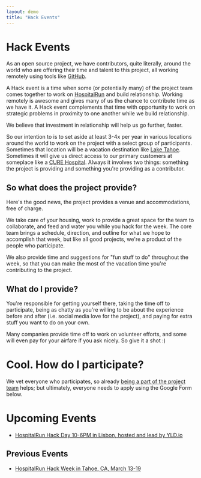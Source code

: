 ```yaml
---
layout: demo
title: "Hack Events"
---
```


# Hack Events
As an open source project, we have contributors, quite literally, around the world who are offering their time and talent to this project, all working remotely using tools like [GitHub](https://github.com/HospitalRun/hospitalrun-frontend). 

A Hack event is a time when some (or potentially many) of the project team comes together to work on [HospitalRun](https://github.com/HospitalRun) and build relationship. Working remotely is awesome and gives many of us the chance to contribute time as we have it. A Hack event complements that time with opportunity to work on strategic problems in proximity to one another while we build relationship. 

We believe that investment in relationship will help us go further, faster.

So our intention to is to set aside at least 3-4x per year in various locations around the world to work on the project with a select group of participants. Sometimes that location will be a vacation destination like [Lake Tahoe](https://www.vrbo.com/644606). Sometimes it will give us direct access to our primary customers at someplace like a [CURE Hospital](https://cure.org/zambia). Always it involves two things: something the project is providing and something you're providing as a contributor.

## So what does the project provide?
Here's the good news, the project provides a venue and accommodations, free of charge. 

We take care of your housing, work to provide a great space for the team to collaborate, and feed and water you while you hack for the week. The core team brings a schedule, direction, and outline for what we hope to accomplish that week, but like all good projects, we're a product of the people who participate. 

We also provide time and suggestions for "fun stuff to do" throughout the week, so that you can make the most of the vacation time you're contributing to the project.

## What do I provide?
You're responsible for getting yourself there, taking the time off to participate, being as chatty as you're willing to be about the experience before and after (i.e. social media love for the project), and paying for extra stuff you want to do on your own.

Many companies provide time off to work on volunteer efforts, and some will even pay for your airfare if you ask nicely. So give it a shot :)

# Cool. How do I participate?
We vet everyone who participates, so already [being a part of the project team](https://github.com/HospitalRun/hospitalrun-frontend/blob/master/.github/CONTRIBUTING.md) helps; but ultimately, everyone needs to apply using the Google Form below.

# Upcoming Events
- <a href="/lisbon" class="nav-link" target="_blank">HospitalRun Hack Day 10-6PM in Lisbon, hosted and lead by YLD.io</a>

## Previous Events
- <a href="/hack-week" class="nav-link" target="_blank">HospitalRun Hack Week in Tahoe, CA, March 13-19</a>